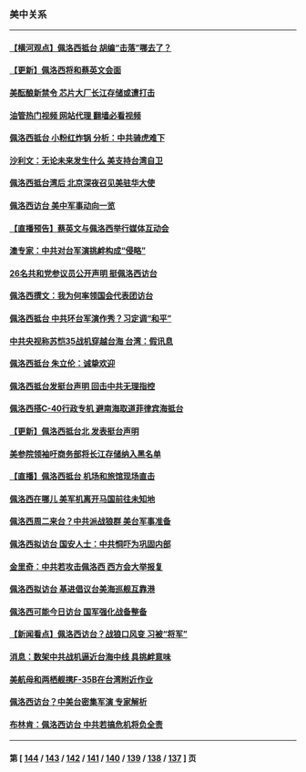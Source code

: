 ### 美中关系
---
#### [【横河观点】佩洛西抵台 胡编“击落”哪去了？](../../pages/nf1412576/n13794186.md?08030845) 
#### [【更新】佩洛西将和蔡英文会面](../../pages/nf1412576/n13794177.md?08030845) 
#### [美酝酿新禁令 芯片大厂长江存储或遭打击](../../pages/nf1412576/n13794051.md?08030845) 
#### [油管热门视频 网站代理 翻墙必看视频](http://209.222.30.114:81/youtube.html?08030845)
#### [佩洛西抵台 小粉红炸锅 分析：中共骑虎难下](../../pages/nf1412576/n13794147.md?08030845) 
#### [沙利文：无论未来发生什么 美支持台湾自卫](../../pages/nf1412576/n13794164.md?08030845) 
#### [佩洛西抵台湾后 北京深夜召见美驻华大使](../../pages/nf1412576/n13794155.md?08030845) 
#### [佩洛西访台 美中军事动向一览](../../pages/nf1412576/n13794165.md?08030845) 
#### [【直播预告】蔡英文与佩洛西举行媒体互动会](../../pages/nf1412576/n13794125.md?08030845) 
#### [澳专家：中共对台军演挑衅构成“侵略”](../../pages/nf1412576/n13794132.md?08030845) 
#### [26名共和党参议员公开声明 挺佩洛西访台](../../pages/nf1412576/n13794116.md?08030845) 
#### [佩洛西撰文：我为何率领国会代表团访台](../../pages/nf1412576/n13794094.md?08030845) 
#### [佩洛西抵台 中共环台军演作秀？习定调“和平”](../../pages/nf1412576/n13793960.md?08030845) 
#### [中共央视称苏恺35战机穿越台海 台湾：假讯息](../../pages/nf1412576/n13794103.md?08030845) 
#### [佩洛西抵台 朱立伦：诚挚欢迎](../../pages/nf1412576/n13794087.md?08030845) 
#### [佩洛西抵台发挺台声明 回击中共无理指控](../../pages/nf1412576/n13794082.md?08030845) 
#### [佩洛西搭C-40行政专机 避南海取道菲律宾海抵台](../../pages/nf1412576/n13794075.md?08030845) 
#### [【更新】佩洛西抵台北 发表挺台声明](../../pages/nf1412576/n13794061.md?08030845) 
#### [美参院领袖吁商务部将长江存储纳入黑名单](../../pages/nf1412576/n13793994.md?08030845) 
#### [【直播】佩洛西抵台 机场和旅馆现场直击](../../pages/nf1412576/n13794023.md?08030845) 
#### [佩洛西在哪儿 美军机离开马国前往未知地](../../pages/nf1412576/n13794003.md?08030845) 
#### [佩洛西周二来台？中共派战狼群 美台军事准备](../../pages/nf1412576/n13793887.md?08030845) 
#### [佩洛西拟访台 国安人士：中共恫吓为巩固内部](../../pages/nf1412576/n13793750.md?08030845) 
#### [金里奇：中共若攻击佩洛西 西方会大举报复](../../pages/nf1412576/n13793804.md?08030845) 
#### [佩洛西拟访台 基进倡议台美海巡舰互靠港](../../pages/nf1412576/n13793751.md?08030845) 
#### [佩洛西可能今日访台 国军强化战备整备](../../pages/nf1412576/n13793617.md?08030845) 
#### [【新闻看点】佩洛西访台？战狼口风变 习被“将军”](../../pages/nf1412576/n13793474.md?08030845) 
#### [消息：数架中共战机逼近台海中线 具挑衅意味](../../pages/nf1412576/n13793646.md?08030845) 
#### [美航母和两栖舰携F-35B在台湾附近作业](../../pages/nf1412576/n13793388.md?08030845) 
#### [佩洛西访台？中美台密集军演 专家解析](../../pages/nf1412576/n13793500.md?08030845) 
#### [布林肯：佩洛西访台 中共若搞危机将负全责](../../pages/nf1412576/n13793506.md?08030845) 

---
#### 第 [ [144](./144.md?08030845) / [143](./143.md?08030845) / [142](./142.md?08030845) / [141](./141.md?08030845) / [140](./140.md?08030845) / [139](./139.md?08030845) / [138](./138.md?08030845) / [137](./137.md?08030845) ] 页
